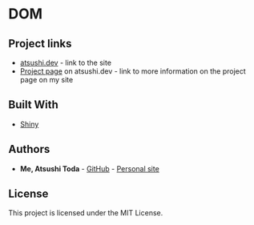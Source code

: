 # DOM

## Project links
* [atsushi.dev](https://www.atsushi.dev) - link to the site
* [Project page](https://www.atsushi.dev/work/dom/) on atsushi.dev - link to more information on the project page on my site

## Built With

* [Shiny](https://www.rstudio.com/products/shiny/)

## Authors

* **Me, Atsushi Toda** - [GitHub](https://github.com/todaatsushi) - [Personal site](https://www.atsushi.dev)

## License

This project is licensed under the MIT License.
